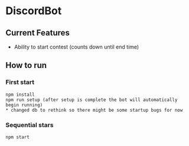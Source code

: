 # DiscordBot
## Current Features
- Ability to start contest (counts down until end time)

## How to run 

### First start
```
npm install
npm run setup (after setup is complete the bot will automatically begin running)
* changed db to rethink so there might be some startup bugs for now
```

### Sequential stars
```
npm start
```
